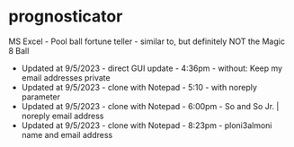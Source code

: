 # prognosticator
MS Excel - Pool ball fortune teller - similar to, but definitely NOT the Magic 8 Ball
- Updated at 9/5/2023 - direct GUI update - 4:36pm - without: Keep my email addresses private
- Updated at 9/5/2023 - clone with Notepad - 5:10 - with noreply parameter
- Updated at 9/5/2023 - clone with Notepad - 6:00pm - So and So Jr. | noreply email address
- Updated at 9/5/2023 - clone with Notepad - 8:23pm - ploni3almoni name and email address
